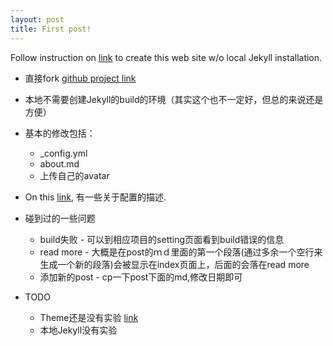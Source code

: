 ```yaml
---
layout: post
title: First post!
---
```


Follow instruction on [link](https://www.smashingmagazine.com/2014/08/build-blog-jekyll-github-pages/) to create this web site w/o local Jekyll installation.

* 直接fork [github project link](https://github.com/barryclark/jekyll-now)
* 本地不需要创建Jekyll的build的环境（其实这个也不一定好，但总的来说还是方便）
* 基本的修改包括：
  *  _config.yml
  * about.md
  * 上传自己的avatar
* On this [link](https://programminghistorian.org/lessons/building-static-sites-with-jekyll-github-pages), 有一些关于配置的描述.
* 碰到过的一些问题
  * build失败 - 可以到相应项目的setting页面看到build错误的信息
  * read more - 大概是在post的ｍｄ里面的第一个段落(通过多余一个空行来生成一个新的段落)会被显示在index页面上，后面的会落在read more
  * 添加新的post - cp一下post下面的md,修改日期即可

* TODO
  * Theme还是没有实验 [link](https://help.github.com/articles/creating-a-github-pages-site-with-the-jekyll-theme-chooser/)
  * 本地Jekyll没有实验
